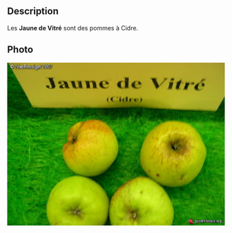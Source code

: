 ## Description

 Les **Jaune de Vitré** sont des pommes à Cidre.
 
## Photo

  ![Jaune de Vitre](../../../images/varietes/jaune_de_vitre.jpg "http://gardenbreizh.org/photos/mf/photo-20844.html")